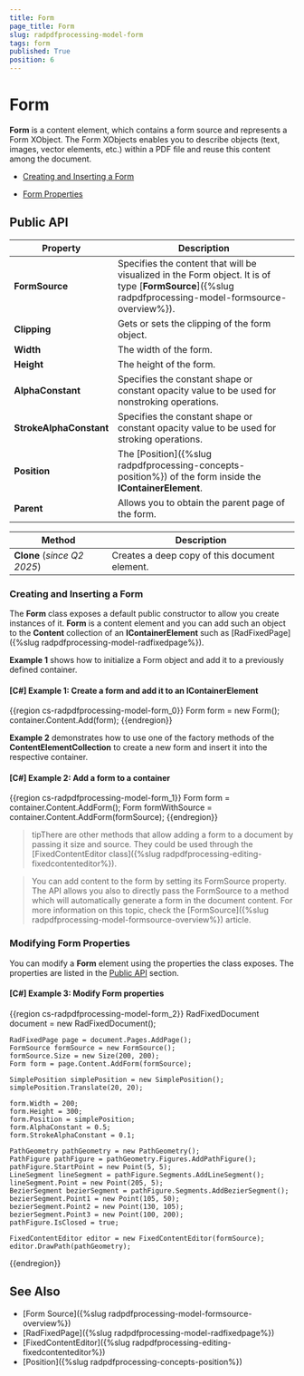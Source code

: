 ```yaml
---
title: Form
page_title: Form
slug: radpdfprocessing-model-form
tags: form
published: True
position: 6
---
```


# Form

__Form__ is a content element, which contains a form source and represents a Form XObject. The Form XObjects enables you to describe objects (text, images, vector elements, etc.) within a PDF file and reuse this content among the document.
      

* [Creating and Inserting a Form](#creating-and-inserting-a-form)

* [Form Properties](#form-properties)

## Public API

| **Property**          | **Description**                                                                                 |
|-----------------------|-------------------------------------------------------------------------------------------------|
| **FormSource**        | Specifies the content that will be visualized in the Form object. It is of type [**FormSource**]({%slug radpdfprocessing-model-formsource-overview%}). |
| **Clipping**          | Gets or sets the clipping of the form object.                                                  |
| **Width**             | The width of the form.                                                                          |
| **Height**            | The height of the form.                                                                         |
| **AlphaConstant**     | Specifies the constant shape or constant opacity value to be used for nonstroking operations.   |
| **StrokeAlphaConstant** | Specifies the constant shape or constant opacity value to be used for stroking operations.      |
| **Position**          | The [Position]({%slug radpdfprocessing-concepts-position%}) of the form inside the __IContainerElement__. |
| **Parent**            | Allows you to obtain the parent page of the form.                                               |

| **Method**            | **Description**                                                                                 |
|-----------------------|-------------------------------------------------------------------------------------------------|
| **Clone** (_since Q2 2025_) | Creates a deep copy of this document element.                                                  |


### Creating and Inserting a Form

The **Form** class exposes a default public constructor to allow you create instances of it. __Form__ is a content element and you can add such an object to the __Content__ collection of an __IContainerElement__ such as [RadFixedPage]({%slug radpdfprocessing-model-radfixedpage%}).
        

__Example 1__ shows how to initialize a Form object and add it to a previously defined container.
    

#### __[C#] Example 1: Create a form and add it to an IContainerElement__

{{region cs-radpdfprocessing-model-form_0}}
	Form form = new Form();
	container.Content.Add(form);
{{endregion}}


__Example 2__ demonstrates how to use one of the factory methods of the __ContentElementCollection__ to create a new form and insert it into the respective container.
        

#### __[C#] Example 2: Add a form to a container__

{{region cs-radpdfprocessing-model-form_1}}
	Form form = container.Content.AddForm();
	Form formWithSource = container.Content.AddForm(formSource);
{{endregion}}


>tipThere are other methods that allow adding a form to a document by passing it size and source. They could be used through the [FixedContentEditor class]({%slug radpdfprocessing-editing-fixedcontenteditor%}).
          
>You can add content to the form by setting its FormSource property. The API allows you also to directly pass the FormSource to a method which will automatically generate a form in the document content. For more information on this topic, check the [FormSource]({%slug radpdfprocessing-model-formsource-overview%}) article.

 
### Modifying Form Properties

You can modify a __Form__ element using the properties the class exposes. The properties are listed in the [Public API](#public-api) section.  

#### __[C#] Example 3: Modify Form properties__

{{region cs-radpdfprocessing-model-form_2}}
	RadFixedDocument document = new RadFixedDocument();

	RadFixedPage page = document.Pages.AddPage();
	FormSource formSource = new FormSource();
	formSource.Size = new Size(200, 200);
	Form form = page.Content.AddForm(formSource);

	SimplePosition simplePosition = new SimplePosition();
	simplePosition.Translate(20, 20);

	form.Width = 200;
	form.Height = 300;
	form.Position = simplePosition;
	form.AlphaConstant = 0.5;
	form.StrokeAlphaConstant = 0.1;

	PathGeometry pathGeometry = new PathGeometry();
	PathFigure pathFigure = pathGeometry.Figures.AddPathFigure();
	pathFigure.StartPoint = new Point(5, 5);
	LineSegment lineSegment = pathFigure.Segments.AddLineSegment();
	lineSegment.Point = new Point(205, 5);
	BezierSegment bezierSegment = pathFigure.Segments.AddBezierSegment();
	bezierSegment.Point1 = new Point(105, 50);
	bezierSegment.Point2 = new Point(130, 105);
	bezierSegment.Point3 = new Point(100, 200);
	pathFigure.IsClosed = true;

	FixedContentEditor editor = new FixedContentEditor(formSource);
	editor.DrawPath(pathGeometry);
{{endregion}}

## See Also

 * [Form Source]({%slug radpdfprocessing-model-formsource-overview%})
 * [RadFixedPage]({%slug radpdfprocessing-model-radfixedpage%})
 * [FixedContentEditor]({%slug radpdfprocessing-editing-fixedcontenteditor%})
 * [Position]({%slug radpdfprocessing-concepts-position%})
